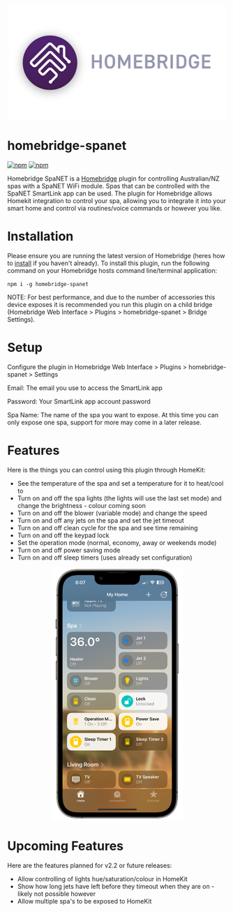 <p align="center">
  <img src="https://raw.githubusercontent.com/homebridge/branding/6ef3a1685e79f79a2ecdcc83824e53775ec0475d/logos/homebridge-wordmark-logo-horizontal.svg" width="500">
</p>

# homebridge-spanet
<a href="https://www.npmjs.com/package/homebridge-spanet"><img src="https://img.shields.io/npm/v/homebridge-spanet" title="npm"></a>
<a href="https://www.npmjs.com/package/homebridge-spanet"><img src="https://badgen.net/badge/icon/typescript?icon=typescript&label" title="npm"></a>

Homebridge SpaNET is a [Homebridge](https://github.com/homebridge/homebridge) plugin for controlling Australian/NZ spas with a SpaNET WiFi module. Spas that can be controlled with the SpaNET SmartLink app can be used. The plugin for Homebridge allows Homekit integration to control your spa, allowing you to integrate it into your smart home and control via routines/voice commands or however you like.

# Installation
Please ensure you are running the latest version of Homebridge (heres how to [install](https://github.com/homebridge/homebridge/wiki) if you haven't already). To install this plugin, run the following command on your Homebridge hosts command line/terminal application:
```
npm i -g homebridge-spanet
```
NOTE: For best performance, and due to the number of accessories this device exposes it is recommended you run this plugin on a child bridge (Homebridge Web Interface > Plugins > homebridge-spanet > Bridge Settings).

# Setup
Configure the plugin in Homebridge Web Interface > Plugins > homebridge-spanet > Settings

Email: The email you use to access the SmartLink app

Password: Your SmartLink app account password

Spa Name: The name of the spa you want to expose. At this time you can only expose one spa, support for more may come in a later release.

# Features
Here is the things you can control using this plugin through HomeKit:
* See the temperature of the spa and set a temperature for it to heat/cool to
* Turn on and off the spa lights (the lights will use the last set mode) and change the brightness - colour coming soon
* Turn on and off the blower (variable mode) and change the speed
* Turn on and off any jets on the spa and set the jet timeout
* Turn on and off clean cycle for the spa and see time remaining
* Turn on and off the keypad lock
* Set the operation mode (normal, economy, away or weekends mode)
* Turn on and off power saving mode
* Turn on and off sleep timers (uses already set configuration)

<p align="center">
  <img src="extras/homekitspa-iphoness.PNG" width="300">
</p>

# Upcoming Features
Here are the features planned for v2.2 or future releases:
* Allow controlling of lights hue/saturation/colour in HomeKit
* Show how long jets have left before they timeout when they are on - likely not possible however
* Allow multiple spa's to be exposed to HomeKit
